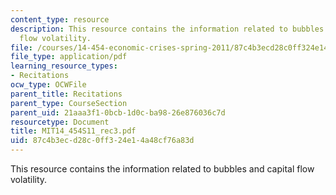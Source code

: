 ```yaml
---
content_type: resource
description: This resource contains the information related to bubbles and capital
  flow volatility.
file: /courses/14-454-economic-crises-spring-2011/87c4b3ecd28c0ff324e14a48cf76a83d_MIT14_454S11_rec3.pdf
file_type: application/pdf
learning_resource_types:
- Recitations
ocw_type: OCWFile
parent_title: Recitations
parent_type: CourseSection
parent_uid: 21aaa3f1-0bcb-1d0c-ba98-26e876036c7d
resourcetype: Document
title: MIT14_454S11_rec3.pdf
uid: 87c4b3ec-d28c-0ff3-24e1-4a48cf76a83d
---
```

This resource contains the information related to bubbles and capital flow volatility.

